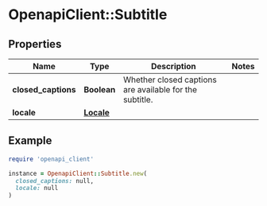 # OpenapiClient::Subtitle

## Properties

| Name | Type | Description | Notes |
| ---- | ---- | ----------- | ----- |
| **closed_captions** | **Boolean** | Whether closed captions are available for the subtitle. |  |
| **locale** | [**Locale**](Locale.md) |  |  |

## Example

```ruby
require 'openapi_client'

instance = OpenapiClient::Subtitle.new(
  closed_captions: null,
  locale: null
)
```

